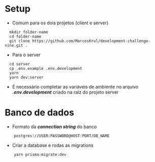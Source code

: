 # Setup

* Comum para os dois projetos (client e server)

```
  mkdir folder-name
  cd folder-name
  git clone https://github.com/MarcosKrul/development-challenge-nine.git .
```

* Para o server

```
  cd server
  cp .env.example .env.development
  yarn
  yarn dev:server
```

* É necessário completar as variáveis de ambiente no arquivo ***.env.development*** criado na raíz do projeto server

# Banco de dados

* Formato da ***connection string*** do banco

```
    postgres://USER:PASSWORD@HOST:PORT/DB_NAME
```

* Criar a database e rodas as migrations

```
    yarn prisma:migrate:dev
```
